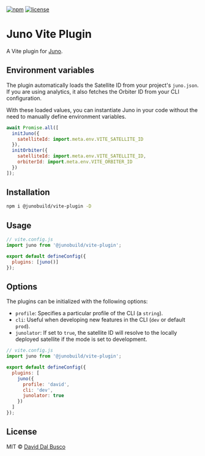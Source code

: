 [![npm][npm-badge]][npm-badge-url]
[![license][npm-license]][npm-license-url]

[npm-badge]: https://img.shields.io/npm/v/@junobuild/vite-plugin
[npm-badge-url]: https://www.npmjs.com/package/@junobuild/vite-plugin
[npm-license]: https://img.shields.io/npm/l/@junobuild/vite-plugin
[npm-license-url]: https://github.com/junobuild/plugins/blob/main/LICENSE

# Juno Vite Plugin

A Vite plugin for [Juno].

## Environment variables

The plugin automatically loads the Satellite ID from your project's `juno.json`. If you are using analytics, it also fetches the Orbiter ID from your CLI configuration.

With these loaded values, you can instantiate Juno in your code without the need to manually define environment variables.

```javascript
await Promise.all([
  initJuno({
    satelliteId: import.meta.env.VITE_SATELLITE_ID
  }),
  initOrbiter({
    satelliteId: import.meta.env.VITE_SATELLITE_ID,
    orbiterId: import.meta.env.VITE_ORBITER_ID
  })
]);
```

## Installation

```bash
npm i @junobuild/vite-plugin -D
```

## Usage

```javascript
// vite.config.js
import juno from '@junobuild/vite-plugin';

export default defineConfig({
  plugins: [juno()]
});
```

## Options

The plugins can be initialized with the following options:

- `profile`: Specifies a particular profile of the CLI (a `string`).
- `cli`: Useful when developing new features in the CLI (`dev` or default `prod`).
- `junolator`: If set to `true`, the satellite ID will resolve to the locally deployed satellite if the mode is set to development.

```javascript
// vite.config.js
import juno from '@junobuild/vite-plugin';

export default defineConfig({
  plugins: [
    juno({
      profile: 'david',
      cli: 'dev',
      junolator: true
    })
  ]
});
```

## License

MIT © [David Dal Busco](mailto:david.dalbusco@outlook.com)

[juno]: https://juno.build
